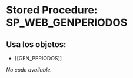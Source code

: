 # Stored Procedure: SP_WEB_GENPERIODOS

## Usa los objetos:
- [[GEN_PERIODOS]]

*No code available.*
